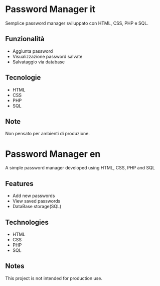 # Password Manager it

Semplice password manager sviluppato con HTML, CSS, PHP e SQL.

## Funzionalità

- Aggiunta password
- Visualizzazione password salvate
- Salvataggio via database

## Tecnologie

- HTML
- CSS
- PHP
- SQL

## Note

Non pensato per ambienti di produzione.


# Password Manager en

A simple password manager developed using HTML, CSS, PHP and SQL

## Features

- Add new passwords
- View saved passwords
- DataBase storage(SQL)

## Technologies

- HTML  
- CSS  
- PHP
- SQL 

## Notes

This project is not intended for production use.  

